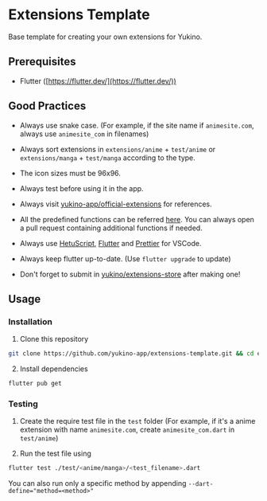 # Extensions Template

Base template for creating your own extensions for Yukino.

## Prerequisites

- Flutter ([https://flutter.dev/](https://flutter.dev/))

## Good Practices

- Always use snake case. (For example, if the site name if `animesite.com`, always use `animesite_com` in filenames)

- Always sort extensions in `extensions/anime` + `test/anime` or `extensions/manga` + `test/manga` according to the type.

- The icon sizes must be 96x96.

- Always test before using it in the app.

- Always visit [yukino-app/official-extensions](https://github.com/yukino-app/official-extensions) for references.

- All the predefined functions can be referred [here](https://github.com/yukino-app/yukino/blob/065c0c74865271afc23ded79b6b58d17a86332a5/packages/extensions/lib/hetu/externals.dart#L1). You can always open a pull request containing additional functions if needed.

- Always use [HetuScript](https://marketplace.visualstudio.com/items?itemName=hetu-script.hetuscript), [Flutter](https://marketplace.visualstudio.com/items?itemName=Dart-Code.flutter) and [Prettier](https://marketplace.visualstudio.com/items?itemName=esbenp.prettier-vscode) for VSCode.

- Always keep flutter up-to-date. (Use `flutter upgrade` to update)

- Don't forget to submit in [yukino/extensions-store](https://github.com/yukino-app/extensions-store) after making one!

## Usage

### Installation

1. Clone this repository

```bash
git clone https://github.com/yukino-app/extensions-template.git && cd extensions-template
```

2. Install dependencies

```bash
flutter pub get
```

### Testing

1. Create the require test file in the `test` folder (For example, if it's a anime extension with name `animesite.com`, create `animesite_com.dart` in `test/anime`)

2. Run the test file using

```bash
flutter test ./test/<anime/manga>/<test_filename>.dart
```

You can also run only a specific method by appending `--dart-define="method=<method>"`